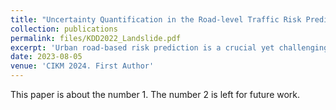 ```yaml
---
title: "Uncertainty Quantification in the Road-level Traffic Risk Prediction by Spatial-Temporal Zero-Inflated Negative Binomial Graph Neural Network(STZINB-GNN)"
collection: publications
permalink: files/KDD2022_Landslide.pdf
excerpt: 'Urban road-based risk prediction is a crucial yet challenging aspect of research in transportation safety. While most existing studies emphasize accurate prediction, they often overlook the importance of model uncertainty. In this paper, we introduce a novel Spatial-Temporal Zero-Inflated Negative Binomial Graph Neural Network (STZINB-GNN) for road-level traffic risk prediction, with a focus on uncertainty quantification. Our case study, conducted in the Lambeth borough of London, UK, demonstrates the superior performance of our approach in comparison to existing methods. Although the negative binomial distribution may not be the most suitable choice for handling real, non-binary risk levels, our work lays a solid foundation for future research exploring alternative distribution models or techniques. Ultimately, the STZINB-GNN contributes to enhanced transportation safety and data-driven decision-making in urban planning by providing a more accurate and reliable framework for road-level traffic risk prediction and uncertainty quantification. '
date: 2023-08-05
venue: 'CIKM 2024. First Author'
---
```

This paper is about the number 1. The number 2 is left for future work.






